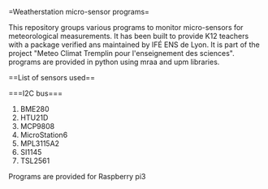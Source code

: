 =Weatherstation micro-sensor programs=

This repository groups various programs to monitor micro-sensors for meteorological measurements. 
It has been built to provide K12 teachers with a package verified ans maintained by IFÉ ENS de Lyon. 
It is part of the project "Meteo Climat Tremplin pour l'enseignement
des sciences". programs are provided in python using mraa and upm
libraries. 

==List of sensors used==

===I2C bus===
1. BME280  
2. HTU21D
3. MCP9808
4. MicroStation6
5. MPL3115A2
6. SI1145
7. TSL2561

Programs are provided for Raspberry pi3